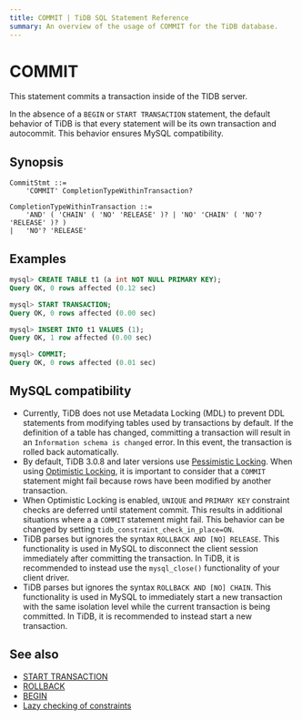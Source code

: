 ```yaml
---
title: COMMIT | TiDB SQL Statement Reference
summary: An overview of the usage of COMMIT for the TiDB database.
---
```


# COMMIT

This statement commits a transaction inside of the TIDB server.

In the absence of a `BEGIN` or `START TRANSACTION` statement, the default behavior of TiDB is that every statement will be its own transaction and autocommit. This behavior ensures MySQL compatibility.

## Synopsis

```ebnf+diagram
CommitStmt ::=
    'COMMIT' CompletionTypeWithinTransaction?

CompletionTypeWithinTransaction ::=
    'AND' ( 'CHAIN' ( 'NO' 'RELEASE' )? | 'NO' 'CHAIN' ( 'NO'? 'RELEASE' )? )
|   'NO'? 'RELEASE'
```

## Examples

```sql
mysql> CREATE TABLE t1 (a int NOT NULL PRIMARY KEY);
Query OK, 0 rows affected (0.12 sec)

mysql> START TRANSACTION;
Query OK, 0 rows affected (0.00 sec)

mysql> INSERT INTO t1 VALUES (1);
Query OK, 1 row affected (0.00 sec)

mysql> COMMIT;
Query OK, 0 rows affected (0.01 sec)
```

## MySQL compatibility

* Currently, TiDB does not use Metadata Locking (MDL) to prevent DDL statements from modifying tables used by transactions by default. If the definition of a table has changed, committing a transaction will result in an `Information schema is changed` error. In this event, the transaction is rolled back automatically.
* By default, TiDB 3.0.8 and later versions use [Pessimistic Locking](/pessimistic-transaction.md). When using [Optimistic Locking](/optimistic-transaction.md), it is important to consider that a `COMMIT` statement might fail because rows have been modified by another transaction.
* When Optimistic Locking is enabled, `UNIQUE` and `PRIMARY KEY` constraint checks are deferred until statement commit. This results in additional situations where a a `COMMIT` statement might fail. This behavior can be changed by setting `tidb_constraint_check_in_place=ON`.
* TiDB parses but ignores the syntax `ROLLBACK AND [NO] RELEASE`. This functionality is used in MySQL to disconnect the client session immediately after committing the transaction. In TiDB, it is recommended to instead use the `mysql_close()` functionality of your client driver.
* TiDB parses but ignores the syntax `ROLLBACK AND [NO] CHAIN`. This functionality is used in MySQL to immediately start a new transaction with the same isolation level while the current transaction is being committed. In TiDB, it is recommended to instead start a new transaction.

## See also

* [START TRANSACTION](/sql-statements/sql-statement-start-transaction.md)
* [ROLLBACK](/sql-statements/sql-statement-rollback.md)
* [BEGIN](/sql-statements/sql-statement-begin.md)
* [Lazy checking of constraints](/transaction-overview.md#lazy-check-of-constraints)
